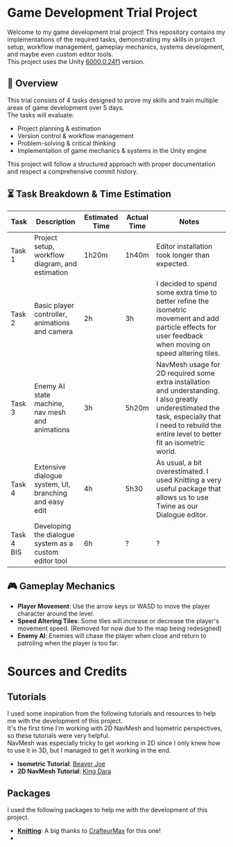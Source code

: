 # Game Development Trial Project
Welcome to my game development trial project! This repository contains my implementations of the required tasks, demonstrating my skills in project setup, workflow management, gameplay mechanics, systems development, and maybe even custom editor tools.  
This project uses the Unity [6000.0.24f1](https://unity.com/releases/editor/archive) version.

## 📝 Overview
This trial consists of 4 tasks designed to prove my skills and train multiple areas of game development over 5 days.  
The tasks will evaluate:

- Project planning & estimation  
- Version control & workflow management  
- Problem-solving & critical thinking  
- Implementation of game mechanics & systems in the Unity engine

This project will follow a structured approach with proper documentation and respect a comprehensive commit history.

## ⏳ Task Breakdown & Time Estimation
| Task | Description | Estimated Time | Actual Time | Notes |
|-|-|-|-|-|
|Task 1	|Project setup, workflow diagram, and estimation |1h20m| 1h40m	| Editor installation took longer than expected. |
|Task 2	|Basic player controller, animations and camera |2h | 3h | I decided to spend some extra time to better refine the isometric movement and add particle effects for user feedback when moving on speed altering tiles. |
|Task 3	|Enemy AI state machine, nav mesh and animations |3h | 5h20m | NavMesh usage for 2D required some extra installation and understanding. I also greatly underestimated the task, especially that I need to rebuild the entire level to better fit an isometric world.|
|Task 4	|Extensive dialogue system, UI, branching and easy edit |4h | 5h30 | As usual, a bit overestimated. I used Knitting a very useful package that allows us to use Twine as our Dialogue editor. |
|Task 4 BIS	| Developing the dialogue system as a custom editor tool |6h | ? | ? |

## 🎮 Gameplay Mechanics
- **Player Movement**: Use the arrow keys or WASD to move the player character around the level.
- **Speed Altering Tiles**: Some tiles will increase or decrease the player's movement speed. (Removed for now due to the map being redesigned)
- **Enemy AI**: Enemies will chase the player when close and return to patroling when the player is too far.

# Sources and Credits
## Tutorials
I used some inspiration from the following tutorials and resources to help me with the development of this project.  
It's the first time I'm working with 2D NavMesh and Isometric perspectives, so these tutorials were very helpful.  
NavMesh was especially tricky to get working in 2D since I only knew how to use it in 3D, but I managed to get it working in the end.
- **Isometric Tutorial**: [Beaver Joe](https://www.youtube.com/watch?v=ruDXAXcgqmE)
- **2D NavMesh Tutorial**: [King Dara](https://www.youtube.com/watch?v=QktWJHEJYlU)

## Packages
I used the following packages to help me with the development of this project.  
- [**Knitting**](https://github.com/Crafteurmax/Knitting): A big thanks to [CrafteurMax](https://github.com/Crafteurmax/) for this one!
- 